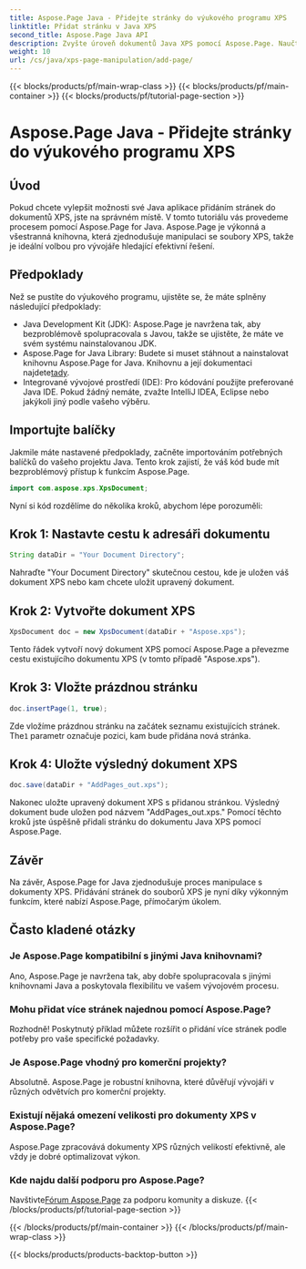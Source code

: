```yaml
---
title: Aspose.Page Java - Přidejte stránky do výukového programu XPS
linktitle: Přidat stránku v Java XPS
second_title: Aspose.Page Java API
description: Zvyšte úroveň dokumentů Java XPS pomocí Aspose.Page. Naučte se snadno přidávat stránky pro vylepšené funkce aplikace. Ponořte se do tutoriálu hned!
weight: 10
url: /cs/java/xps-page-manipulation/add-page/
---
```


{{< blocks/products/pf/main-wrap-class >}}
{{< blocks/products/pf/main-container >}}
{{< blocks/products/pf/tutorial-page-section >}}

# Aspose.Page Java - Přidejte stránky do výukového programu XPS

## Úvod
Pokud chcete vylepšit možnosti své Java aplikace přidáním stránek do dokumentů XPS, jste na správném místě. V tomto tutoriálu vás provedeme procesem pomocí Aspose.Page for Java. Aspose.Page je výkonná a všestranná knihovna, která zjednodušuje manipulaci se soubory XPS, takže je ideální volbou pro vývojáře hledající efektivní řešení.
## Předpoklady
Než se pustíte do výukového programu, ujistěte se, že máte splněny následující předpoklady:
- Java Development Kit (JDK): Aspose.Page je navržena tak, aby bezproblémově spolupracovala s Javou, takže se ujistěte, že máte ve svém systému nainstalovanou JDK.
- Aspose.Page for Java Library: Budete si muset stáhnout a nainstalovat knihovnu Aspose.Page for Java. Knihovnu a její dokumentaci najdete[tady](https://reference.aspose.com/page/java/).
- Integrované vývojové prostředí (IDE): Pro kódování použijte preferované Java IDE. Pokud žádný nemáte, zvažte IntelliJ IDEA, Eclipse nebo jakýkoli jiný podle vašeho výběru.
## Importujte balíčky
Jakmile máte nastavené předpoklady, začněte importováním potřebných balíčků do vašeho projektu Java. Tento krok zajistí, že váš kód bude mít bezproblémový přístup k funkcím Aspose.Page.
```java
import com.aspose.xps.XpsDocument;
```
Nyní si kód rozdělíme do několika kroků, abychom lépe porozuměli:
## Krok 1: Nastavte cestu k adresáři dokumentu
```java
String dataDir = "Your Document Directory";
```
Nahraďte "Your Document Directory" skutečnou cestou, kde je uložen váš dokument XPS nebo kam chcete uložit upravený dokument.
## Krok 2: Vytvořte dokument XPS
```java
XpsDocument doc = new XpsDocument(dataDir + "Aspose.xps");
```
Tento řádek vytvoří nový dokument XPS pomocí Aspose.Page a převezme cestu existujícího dokumentu XPS (v tomto případě "Aspose.xps").
## Krok 3: Vložte prázdnou stránku
```java
doc.insertPage(1, true);
```
Zde vložíme prázdnou stránku na začátek seznamu existujících stránek. The`1` parametr označuje pozici, kam bude přidána nová stránka.
## Krok 4: Uložte výsledný dokument XPS
```java
doc.save(dataDir + "AddPages_out.xps");
```
Nakonec uložte upravený dokument XPS s přidanou stránkou. Výsledný dokument bude uložen pod názvem "AddPages_out.xps."
Pomocí těchto kroků jste úspěšně přidali stránku do dokumentu Java XPS pomocí Aspose.Page.
## Závěr
Na závěr, Aspose.Page for Java zjednodušuje proces manipulace s dokumenty XPS. Přidávání stránek do souborů XPS je nyní díky výkonným funkcím, které nabízí Aspose.Page, přímočarým úkolem.
## Často kladené otázky
### Je Aspose.Page kompatibilní s jinými Java knihovnami?
Ano, Aspose.Page je navržena tak, aby dobře spolupracovala s jinými knihovnami Java a poskytovala flexibilitu ve vašem vývojovém procesu.
### Mohu přidat více stránek najednou pomocí Aspose.Page?
Rozhodně! Poskytnutý příklad můžete rozšířit o přidání více stránek podle potřeby pro vaše specifické požadavky.
### Je Aspose.Page vhodný pro komerční projekty?
Absolutně. Aspose.Page je robustní knihovna, které důvěřují vývojáři v různých odvětvích pro komerční projekty.
### Existují nějaká omezení velikosti pro dokumenty XPS v Aspose.Page?
Aspose.Page zpracovává dokumenty XPS různých velikostí efektivně, ale vždy je dobré optimalizovat výkon.
### Kde najdu další podporu pro Aspose.Page?
 Navštivte[Fórum Aspose.Page](https://forum.aspose.com/c/page/39) za podporu komunity a diskuze.
{{< /blocks/products/pf/tutorial-page-section >}}

{{< /blocks/products/pf/main-container >}}
{{< /blocks/products/pf/main-wrap-class >}}

{{< blocks/products/products-backtop-button >}}
